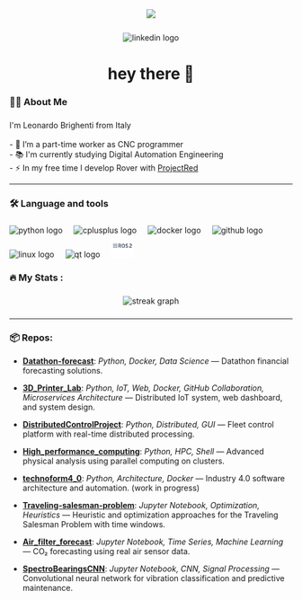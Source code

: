 <div align="center">
  <img height="150" src="https://media.giphy.com/media/M9gbBd9nbDrOTu1Mqx/giphy.gif"  />
</div>

###

<div align="center">
  <img src="https://img.shields.io/static/v1?message=LinkedIn&logo=linkedin&label=&color=0077B5&logoColor=white&labelColor=&style=for-the-badge" height="29" alt="linkedin logo"  />
</div>

###

<h1 align="center">hey there 👋</h1>

###

<h3 align="left">👩‍💻  About Me</h3>

###

<p align="left">I'm Leonardo Brighenti from Italy<br><br>- 🔭 I’m a part-time worker as CNC programmer<br>- 📚 I'm currently studying Digital Automation Engineering<br>- ⚡ In my free time I develop Rover with <a href="https://github.com/Projectredunimore">ProjectRed</a> </p>

---

###

<h3 align="left">🛠 Language and tools</h3>

###

<div align="left">
  <img src="https://cdn.jsdelivr.net/gh/devicons/devicon/icons/python/python-original.svg" height="40" alt="python logo"  />
  <img width="12" />
  <img src="https://cdn.jsdelivr.net/gh/devicons/devicon/icons/cplusplus/cplusplus-original.svg" height="40" alt="cplusplus logo"  />
  <img width="12" />
  <img src="https://cdn.jsdelivr.net/gh/devicons/devicon/icons/docker/docker-plain-wordmark.svg" height="40" alt="docker logo"  />
  <img width="12" />
  <img src="https://cdn.jsdelivr.net/gh/devicons/devicon/icons/github/github-original.svg" height="40" alt="github logo"  />
  <img width="12" />
  <img src="https://cdn.jsdelivr.net/gh/devicons/devicon/icons/linux/linux-original.svg" height="40" alt="linux logo"  />
  <img width="12" />
  <img src="https://cdn.jsdelivr.net/gh/devicons/devicon/icons/qt/qt-original.svg" height="40" alt="qt logo"  />
  <img width="12" />
  <img src="images/ros.png" height="40" alt="ros logo"  />

</div>

###

<h3 align="left">🔥   My Stats :</h3>

###

<div align="center">
  <img src="https://streak-stats.demolab.com?user=leonardosos&locale=en&mode=daily&theme=dracula&hide_border=false&border_radius=5&order=3" height="150" alt="streak graph"  />
</div>

###

---

<h3 align="left">📦 Repos:</h3>

- **[Datathon-forecast](https://github.com/leonardosos/Datathon-forecast)**: _Python, Docker, Data Science_ — Datathon financial forecasting solutions.

- **[3D_Printer_Lab](https://github.com/leonardosos/3D_Printer_Lab)**: _Python, IoT, Web, Docker, GitHub Collaboration, Microservices Architecture_ — Distributed IoT system, web dashboard, and system design.

- **[DistributedControlProject](https://github.com/leonardosos/DistributedControlProject)**: _Python, Distributed, GUI_ — Fleet control platform with real-time distributed processing.

- **[High_performance_computing](https://github.com/leonardosos/High_performance_computing)**: _Python, HPC, Shell_ — Advanced physical analysis using parallel computing on clusters.

- **[technoform4_0](https://github.com/leonardosos/technoform4_0)**: _Python, Architecture, Docker_ — Industry 4.0 software architecture and automation. (work in progress)

- **[Traveling-salesman-problem](https://github.com/leonardosos/Traveling-salesman-problem)**: _Jupyter Notebook, Optimization, Heuristics_ — Heuristic and optimization approaches for the Traveling Salesman Problem with time windows.

- **[Air_filter_forecast](https://github.com/leonardosos/Air_filter_forecast)**: _Jupyter Notebook, Time Series, Machine Learning_ — CO₂ forecasting using real air sensor data.

- **[SpectroBearingsCNN](https://github.com/leonardosos/SpectroBearingsCNN)**: _Jupyter Notebook, CNN, Signal Processing_ — Convolutional neural network for vibration classification and predictive maintenance.
